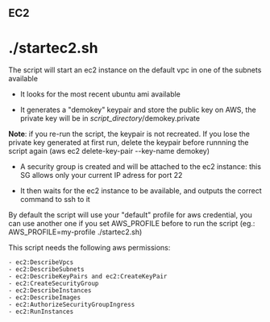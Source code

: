 ## EC2

# ./startec2.sh

The script will start an ec2 instance on the default vpc in one of the subnets available

- It looks for the most recent ubuntu ami available

- It generates a "demokey" keypair and store the public key on AWS, the private key will be in _script_directory_/demokey.private

**Note**: if you re-run the script, the keypair is not recreated. If you lose the private key generated at first run, delete the keypair before runnning the script again (aws ec2 delete-key-pair --key-name demokey)

- A security group is created and will be attached to the ec2 instance: this SG allows only your current IP adress for port 22

- It then waits for the ec2 instance to be available, and outputs the correct command to ssh to it

By default the script will use your "default" profile for aws credential, you can use another one if you set AWS_PROFILE before to run the script (eg.: AWS_PROFILE=my-profile ./startec2.sh)

This script needs the following aws permissions:
```
- ec2:DescribeVpcs
- ec2:DescribeSubnets
- ec2:DescribeKeyPairs and ec2:CreateKeyPair
- ec2:CreateSecurityGroup
- ec2:DescribeInstances
- ec2:DescribeImages
- ec2:AuthorizeSecurityGroupIngress
- ec2:RunInstances
```
